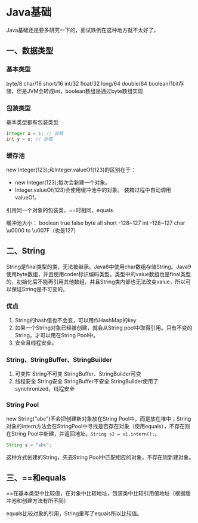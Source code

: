 # Java基础

Java基础还是要多研究一下的，面试跌倒在这种地方就不太好了。

## 一、数据类型

### 基本类型

byte/8
char/16
short/16
int/32
float/32
long/64
double/64
boolean/1bit存储，但是JVM会转成int，boolean数组是通过byte数组实现  

### 包装类型

基本类型都有包装类型
```java
Integer x = 1; // 装箱
int y = x; // 拆箱
```
### 缓存池
new Integer(123);和Integer.valueOf(123)的区别在于：
* new Integer(123);每次会新建一个对象。
* Integer.valueOf(123)会使用缓冲池中的对象。
装箱过程中自动调用valueOf。

引用同一个对象的包装类，==时相同，equals

缓冲池大小： 
boolean true false
byte all
short -128~127
int -128~127
char \u0000 to \u007F（也是127）

## 二、String
String是final类型的类，无法被继承。Java8中使用char数组存储String。Java9使用byte数组，并且使用coder标识编码类型。类型中的value数组也是final类型的，初始化后不能再引用其他数组，并且String类内部也无法改变value，所以可以保证String是不可变的。

### 优点
1. String的hash值也不会变，可以用作HashMap的key
2. 如果一个String对象已经被创建，就会从String pool中取得引用。只有不变的String，才可以用在String Pool中。
3. 安全且线程安全。

### String、StringBuffer、StringBuilder
1. 可变性
String不可变
StringBuffer、StringBuilder可变
2. 线程安全
String安全
StringBuffer不安全
StringBuilder使用了synchronized，线程安全

### String Pool
new String("abc")不会把创建新对象放在String Pool中，而是放在堆中；String对象的intern方法会在StringPool中寻找是否存在对象（使用equals），不存在则在String Pool中新建，并返回地址。```String s2 = s1.intern();```。

```java
String s = "abc";
```

这种方式创建的String，先去String Pool中匹配相应的对象，不存在则新建对象。

## 三、==和equals

==在基本类型中比较值，在对象中比较地址，包装类中比较引用值地址（根据缓冲池和创建方法有所不同）

equals比较对象的引用，String重写了equals所以比较值。